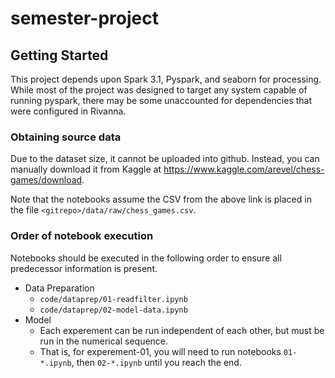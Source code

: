 # semester-project

## Getting Started

This project depends upon Spark 3.1, Pyspark, and seaborn for processing.  While most of the project was designed to target any system capable of running pyspark, there may be some unaccounted for dependencies that were configured in Rivanna.

### Obtaining source data

Due to the dataset size, it cannot be uploaded into github.  Instead, you can manually download it from Kaggle at https://www.kaggle.com/arevel/chess-games/download.

Note that the notebooks assume the CSV from the above link is placed in the file `<gitrepo>/data/raw/chess_games.csv`.

### Order of notebook execution

Notebooks should be executed in the following order to ensure all predecessor information is present.

* Data Preparation
   * `code/dataprep/01-readfilter.ipynb`
   * `code/dataprep/02-model-data.ipynb`
* Model
   * Each experement can be run independent of each other, but must be run in the numerical sequence.
   * That is, for experement-01, you will need to run notebooks `01-*.ipynb`, then `02-*.ipynb` until you reach the end.
